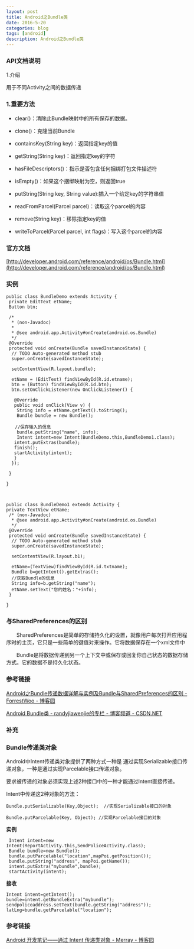 ```yaml
---
layout: post
title: Android之Bundle类
date: 2016-5-20
categories: blog
tags: [android]
description: Android之Bundle类
---   
```


### API文档说明
 
 1.介绍
 
用于不同Activity之间的数据传递
 
### 1.重要方法
 
- clear()：清除此Bundle映射中的所有保存的数据。
 
- clone()：克隆当前Bundle
 
- containsKey(String key)：返回指定key的值
 
- getString(String key)：返回指定key的字符
 
- hasFileDescriptors()：指示是否包含任何捆绑打包文件描述符
 
- isEmpty()：如果这个捆绑映射为空，则返回true
 
- putString(String key, String value):插入一个给定key的字符串值
 
- readFromParcel(Parcel parcel)：读取这个parcel的内容
 
- remove(String key)：移除指定key的值
 
- writeToParcel(Parcel parcel, int flags)：写入这个parcel的内容


### 官方文档

[http://developer.android.com/reference/android/os/Bundle.html](http://developer.android.com/reference/android/os/Bundle.html)


### 实例

```
public class BundleDemo extends Activity {
 private EditText etName;
 Button btn;
 
 /*
  * (non-Javadoc)
  * 
  * @see android.app.Activity#onCreate(android.os.Bundle)
  */
 @Override
 protected void onCreate(Bundle savedInstanceState) {
  // TODO Auto-generated method stub
  super.onCreate(savedInstanceState);
 
  setContentView(R.layout.bundle);
 
  etName = (EditText) findViewById(R.id.etname);
  btn = (Button) findViewById(R.id.btn);
  btn.setOnClickListener(new OnClickListener() {
 
   @Override
   public void onClick(View v) {
    String info = etName.getText().toString();
    Bundle bundle = new Bundle();
 
　　//保存输入的信息
    bundle.putString("name", info);
    Intent intent=new Intent(BundleDemo.this,BundleDemo1.class);
   intent.putExtras(bundle);
   finish();
   startActivity(intent);
   }
  });
 
 }
 
}
 
 
 
public class BundleDemo1 extends Activity {
private TextView etName;
 /* (non-Javadoc)
  * @see android.app.Activity#onCreate(android.os.Bundle)
  */
 @Override
 protected void onCreate(Bundle savedInstanceState) {
  // TODO Auto-generated method stub
  super.onCreate(savedInstanceState);
  
  setContentView(R.layout.b1);
  
  etName=(TextView)findViewById(R.id.txtname);
  Bundle b=getIntent().getExtras();
  //获取Bundle的信息
  String info=b.getString("name");
  etName.setText("您的姓名："+info);
 }
 
}
```


### 与SharedPreferences的区别
 
　　SharedPreferences是简单的存储持久化的设置，就像用户每次打开应用程序时的主页，它只是一些简单的键值对来操作。它将数据保存在一个xml文件中
 
　　Bundle是将数据传递到另一个上下文中或保存或回复你自己状态的数据存储方式。它的数据不是持久化状态。



### 参考链接

[Android之Bundle传递数据详解与实例及Bundle与SharedPreferences的区别 - ForrestWoo - 博客园](http://www.cnblogs.com/salam/archive/2010/10/27/1862730.html)

[Android Bundle类 - randyjiawenjie的专栏 - 博客频道 - CSDN.NET](http://blog.csdn.net/randyjiawenjie/article/details/6651437)


### 补充 

### Bundle传递类对象  

Android中Intent传递类对象提供了两种方式一种是 通过实现Serializable接口传递对象，一种是通过实现Parcelable接口传递对象。
 
要求被传递的对象必须实现上述2种接口中的一种才能通过Intent直接传递。
 
Intent中传递这2种对象的方法：
 
```
Bundle.putSerializable(Key,Object);  //实现Serializable接口的对象

Bundle.putParcelable(Key, Object); //实现Parcelable接口的对象
```

**实例**  


```
 Intent intent=new Intent(ReportActivity.this,SendPoliceActivity.class);
 Bundle bundle=new Bundle();
 bundle.putParcelable("location",mapPoi.getPosition());
 bundle.putString("address", mapPoi.getName());
 intent.putExtra("mybundle",bundle);
 startActivity(intent);
```


**接收** 

```
Intent intent=getIntent();
bundle=intent.getBundleExtra("mybundle");
sendpoliceaddress.setText(bundle.getString("address"));
latLng=bundle.getParcelable("location");
```

### 参考链接

[Android 开发笔记——通过 Intent 传递类对象 - Merray - 博客园](http://www.cnblogs.com/shaocm/archive/2013/01/08/2851248.html)

